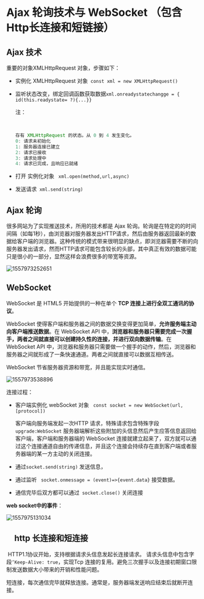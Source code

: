 #  Ajax 轮询技术与 WebSocket （包含Http长连接和短链接）



## Ajax 技术

 重要的对象XMLHttpRequest 对象，步骤如下：

* 实例化 XMLHttpRequest 对象` const xml = new XMLHttpRequest()`

* 监听状态改变，绑定回调函数获取数据`xml.onreadystatechangge = { id(this.readystate= ?){...}}`

  注：

  ​	

  ```javascript
  存有 XMLHttpRequest 的状态。从 0 到 4 发生变化。
  0: 请求未初始化
  1: 服务器连接已建立
  2: 请求已接收
  3: 请求处理中
  4: 请求已完成，且响应已就绪
  
  ```

  

* 打开 实例化对象 ` xml.open(method,url,async)` 

* 发送请求` xml.send(string)` 

## Ajax  轮询

很多网站为了实现推送技术，所用的技术都是 Ajax 轮询。轮询是在特定的的时间间隔（如每1秒），由浏览器对服务器发出HTTP请求，然后由服务器返回最新的数据给客户端的浏览器。这种传统的模式带来很明显的缺点，即浏览器需要不断的向服务器发出请求，然而HTTP请求可能包含较长的头部，其中真正有效的数据可能只是很小的一部分，显然这样会浪费很多的带宽等资源。

![1557973252651](C:\Users\MrRen\AppData\Roaming\Typora\typora-user-images\1557973252651.png)



## WebSocket

WebSocket 是 HTML5 开始提供的一种在单个 **TCP 连接上进行全双工通讯的协议**。

WebSocket 使得客户端和服务器之间的数据交换变得更加简单，**允许服务端主动向客户端推送数据**。在 WebSocket API 中，**浏览器和服务器只需要完成一次握手，两者之间就直接可以创建持久性的连接，并进行双向数据传输**。在 WebSocket API 中，浏览器和服务器只需要做一个握手的动作，然后，浏览器和服务器之间就形成了一条快速通道。两者之间就直接可以数据互相传送。

WebSocket 节省服务器资源和带宽，并且能实现实时通信。

![1557973538896](C:\Users\MrRen\AppData\Roaming\Typora\typora-user-images\1557973538896.png)

连接过程：

 * 客户端实例化 webSocket 对象 ` const socket = new WebSocket(url,[protocol])`

   客户端向服务端发起一次HTTP 请求，特殊请求包含特殊字段` upgrade:WebSocket `  服务器端解析这些附加的头信息然后产生应答信息返回给客户端，客户端和服务器端的 WebSocket 连接就建立起来了，双方就可以通过这个连接通道自由的传递信息，并且这个连接会持续存在直到客户端或者服务器端的某一方主动的关闭连接。

 * 通过`socket.send(string)` 发送信息，

 * 通过监听 ` socket.onmessage = (event)=>{event.data}` 接受数据。

 * 通信完毕后双方都可以通过` socket.close()` 关闭连接

**web socket中的事件**：

![1557975131034](C:\Users\MrRen\AppData\Roaming\Typora\typora-user-images\1557975131034.png)



## 　http 长连接和短连接

​	HTTP1.1协议开始，支持根据请求头信息发起长连接请求。 请求头信息中包含字段`‘Keep-Alive: true`，实现Tcp 连接的复用。避免三次握手以及连接初期窗口限制发送数据大小带来的开销和性能问题。

​	短连接，每次通信完毕就释放连接。通常是，服务器端发送响应结束后就断开连接。

